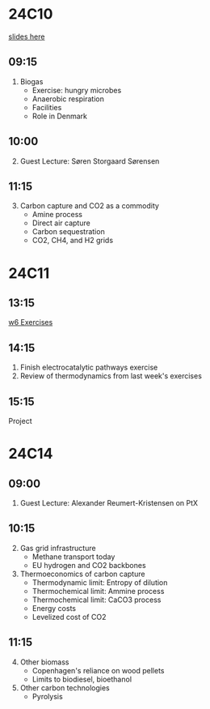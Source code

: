 
24C10
=====
[slides here](https://www.dropbox.com/scl/fi/mkyxz9s707ujp9tnrt0h0/25C10_biogas_and_carbon_capture.pptx?rlkey=eq09sh9wx6braknvqxqmmcork&dl=0)

09:15
-----
1. Biogas
   - Exercise: hungry microbes
   - Anaerobic respiration
   - Facilities
   - Role in Denmark

10:00
-----
2. Guest Lecture: Søren Storgaard Sørensen

11:15
-----
3. Carbon capture and CO2 as a commodity
   - Amine process
   - Direct air capture
   - Carbon sequestration
   - CO2, CH4, and H2 grids

24C11
=====

13:15
-----
[w6 Exercises](https://github.com/Green-Energy-Course/Green-Energy-Exercises/blob/main/w6_Carbon.ipynb)

14:15
-----
1. Finish electrocatalytic pathways exercise
2. Review of thermodynamics from last week's exercises

15:15
-----
Project

24C14
=====

09:00
-----
1. Guest Lecture: Alexander Reumert-Kristensen on PtX

10:15
-----
2. Gas grid infrastructure
   - Methane transport today
   - EU hydrogen and CO2 backbones
3. Thermoeconomics of carbon capture
   - Thermodynamic limit: Entropy of dilution
   - Thermochemical limit: Ammine process
   - Thermochemical limit: CaCO3 process
   - Energy costs
   - Levelized cost of CO2

11:15
-----
4. Other biomass
   - Copenhagen's reliance on wood pellets
   - Limits to biodiesel, bioethanol
5. Other carbon technologies
   - Pyrolysis
